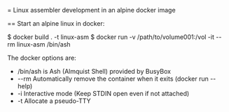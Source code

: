 = Linux assembler development in an alpine docker image

== Start an alpine linux in docker:

  $ docker build . -t linux-asm
  $ docker run -v /path/to/volume001:/vol -it --rm linux-asm /bin/ash

The docker options are:

- /bin/ash is Ash (Almquist Shell) provided by BusyBox
- --rm Automatically remove the container when it exits (docker run --help)
- -i Interactive mode (Keep STDIN open even if not attached)
- -t Allocate a pseudo-TTY


